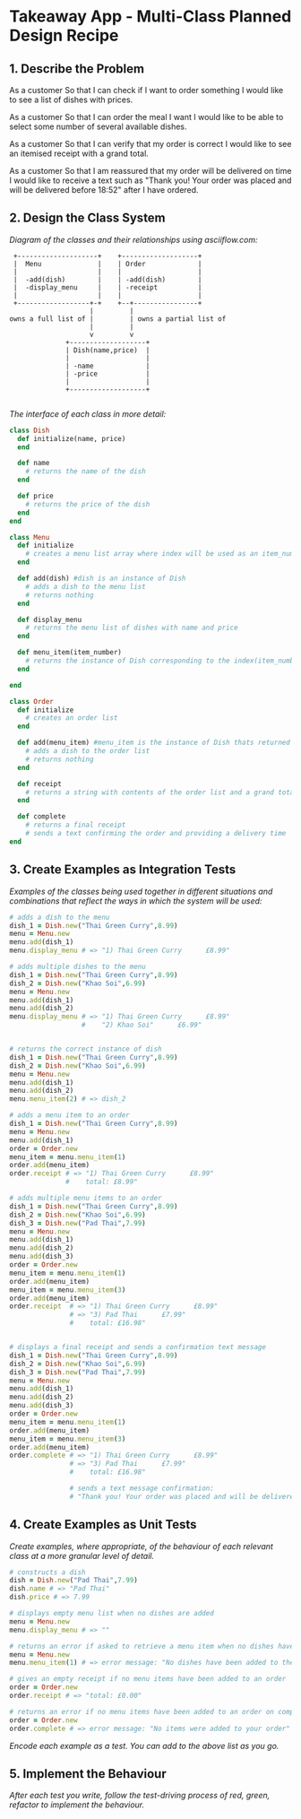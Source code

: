 # Takeaway App - Multi-Class Planned Design Recipe

## 1. Describe the Problem

As a customer
So that I can check if I want to order something
I would like to see a list of dishes with prices.

As a customer
So that I can order the meal I want
I would like to be able to select some number of several available dishes.

As a customer
So that I can verify that my order is correct
I would like to see an itemised receipt with a grand total.

As a customer
So that I am reassured that my order will be delivered on time
I would like to receive a text such as "Thank you! Your order was placed and will be delivered before 18:52" after I have ordered.

## 2. Design the Class System

_Diagram of the classes and their relationships using 
asciiflow.com:_

```
 +--------------------+    +-------------------+
 |  Menu              |    | Order             |
 |                    |    |                   |
 |  -add(dish)        |    | -add(dish)        |
 |  -display_menu     |    | -receipt          |
 |                    |    |                   |
 +------------------+-+    +--+----------------+
                    |         |
owns a full list of |         | owns a partial list of
                    |         |
                    v         v
              +-------------------+
              | Dish(name,price)  |
              |                   |
              | -name             |
              | -price            |
              |                   |
              +-------------------+


```

_The interface of each class in more detail:_

```ruby
class Dish
  def initialize(name, price)
  end

  def name
    # returns the name of the dish
  end

  def price
    # returns the price of the dish
  end
end

class Menu
  def initialize
    # creates a menu list array where index will be used as an item_number
  end

  def add(dish) #dish is an instance of Dish
    # adds a dish to the menu list
    # returns nothing
  end

  def display_menu
    # returns the menu list of dishes with name and price
  end

  def menu_item(item_number)
    # returns the instance of Dish corresponding to the index(item_number) in the menu list
  end

end

class Order
  def initialize
    # creates an order list
  end

  def add(menu_item) #menu_item is the instance of Dish thats returned from Menu class menu_item method
    # adds a dish to the order list
    # returns nothing
  end

  def receipt
    # returns a string with contents of the order list and a grand total cost
  end

  def complete
    # returns a final receipt
    # sends a text confirming the order and providing a delivery time
end
```

## 3. Create Examples as Integration Tests

_Examples of the classes being used together in different situations and
combinations that reflect the ways in which the system will be used:_

```ruby
# adds a dish to the menu
dish_1 = Dish.new("Thai Green Curry",8.99)
menu = Menu.new
menu.add(dish_1)
menu.display_menu # => "1) Thai Green Curry      £8.99"

# adds multiple dishes to the menu
dish_1 = Dish.new("Thai Green Curry",8.99)
dish_2 = Dish.new("Khao Soi",6.99)
menu = Menu.new
menu.add(dish_1)
menu.add(dish_2)
menu.display_menu # => "1) Thai Green Curry      £8.99"
                  #    "2) Khao Soi"      £6.99"


# returns the correct instance of dish
dish_1 = Dish.new("Thai Green Curry",8.99)
dish_2 = Dish.new("Khao Soi",6.99)
menu = Menu.new
menu.add(dish_1)
menu.add(dish_2)
menu.menu_item(2) # => dish_2

# adds a menu item to an order
dish_1 = Dish.new("Thai Green Curry",8.99)
menu = Menu.new
menu.add(dish_1)
order = Order.new
menu_item = menu.menu_item(1)
order.add(menu_item)
order.receipt # => "1) Thai Green Curry      £8.99"
              #    total: £8.99"

# adds multiple menu items to an order
dish_1 = Dish.new("Thai Green Curry",8.99)
dish_2 = Dish.new("Khao Soi",6.99)
dish_3 = Dish.new("Pad Thai",7.99)
menu = Menu.new
menu.add(dish_1)
menu.add(dish_2)
menu.add(dish_3)
order = Order.new
menu_item = menu.menu_item(1)
order.add(menu_item)
menu_item = menu.menu_item(3)
order.add(menu_item)
order.receipt  # => "1) Thai Green Curry      £8.99"
               # => "3) Pad Thai      £7.99"
               #    total: £16.98"


# displays a final receipt and sends a confirmation text message
dish_1 = Dish.new("Thai Green Curry",8.99)
dish_2 = Dish.new("Khao Soi",6.99)
dish_3 = Dish.new("Pad Thai",7.99)
menu = Menu.new
menu.add(dish_1)
menu.add(dish_2)
menu.add(dish_3)
order = Order.new
menu_item = menu.menu_item(1)
order.add(menu_item)
menu_item = menu.menu_item(3)
order.add(menu_item)
order.complete # => "1) Thai Green Curry      £8.99"
               # => "3) Pad Thai      £7.99"
               #    total: £16.98"

               # sends a text message confirmation: 
               # "Thank you! Your order was placed and will be delivered before 18:52"
```

## 4. Create Examples as Unit Tests

_Create examples, where appropriate, of the behaviour of each relevant class at
a more granular level of detail._

```ruby
# constructs a dish
dish = Dish.new("Pad Thai",7.99)
dish.name # => "Pad Thai"
dish.price # => 7.99

# displays empty menu list when no dishes are added
menu = Menu.new
menu.display_menu # => ""

# returns an error if asked to retrieve a menu item when no dishes have been added
menu = Menu.new
menu.menu_item(1) # => error message: "No dishes have been added to the menu"

# gives an empty receipt if no menu items have been added to an order
order = Order.new
order.receipt # => "total: £0.00"

# returns an error if no menu items have been added to an order on completion
order = Order.new
order.complete # => error message: "No items were added to your order"

```

_Encode each example as a test. You can add to the above list as you go._

## 5. Implement the Behaviour

_After each test you write, follow the test-driving process of red, green,
refactor to implement the behaviour._

